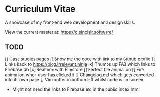 # Curriculum Vitae

A showcase of my front-end web development and design skills. 

View the current master at: 
   https://c.sinclair.software/

## TODO
[] Case studies pages
[] Show me the code with link to my Github profile
[] Links back to https://blog.irrelevant.ninja
[x] Thumbs up FAB which links to Firebase db
   [x] Realtime with Firestore
   [] Perfect the animation
   [] Fire animation when user has clicked it
[] Changelog.md which gets converted into its own page
[] Vim buffer in bottom left whilst code is on screen

* Might not need the links to Firebase etc in the public index.html